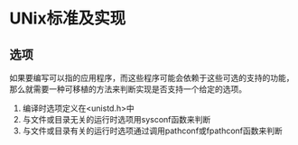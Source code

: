 # UNix标准及实现
## 选项
如果要编写可以指的应用程序，而这些程序可能会依赖于这些可选的支持的功能，那么就需要一种可移植的方法来判断实现是否支持一个给定的选项。  
1. 编译时选项定义在<unistd.h>中
2. 与文件或目录无关的运行时选项用sysconf函数来判断
3. 与文件或目录有关的运行时选项通过调用pathconf或fpathconf函数来判断
